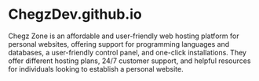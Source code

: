 # ChegzDev.github.io
Chegz Zone is an affordable and user-friendly web hosting platform for personal websites, offering support for programming languages and databases, a user-friendly control panel, and one-click installations. They offer different hosting plans, 24/7 customer support, and helpful resources for individuals looking to establish a personal website.
